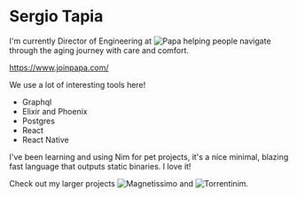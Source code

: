 # Sergio Tapia

I'm currently Director of Engineering at ![Papa](https://github.com/joinpapa) helping
people navigate through the aging journey with care and comfort.

https://www.joinpapa.com/

We use a lot of interesting tools here!

- Graphql
- Elixir and Phoenix
- Postgres
- React
- React Native

I've been learning and using Nim for pet projects, it's a nice minimal, blazing fast language
that outputs static binaries. I love it!


Check out my larger projects ![Magnetissimo](https://github.com/sergiotapia/magnetissimo) and ![Torrentinim](https://github.com/sergiotapia/torrentinim).
